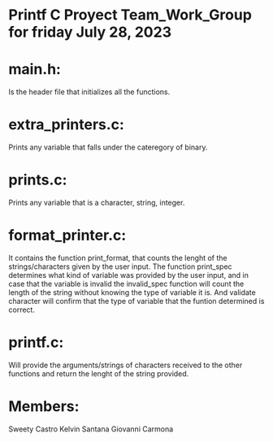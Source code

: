 # Printf C Proyect Team_Work_Group for friday July 28, 2023

# main.h:
Is the header file that initializes all the functions.

# extra_printers.c:
Prints any variable that falls under the cateregory of binary.

# prints.c:
Prints any variable that is a character, string, integer.

# format_printer.c:
It contains the function print_format, that counts the lenght of the strings/characters given by the user input.
The function print_spec determines what kind of variable was provided by the user input, and in case that the variable is invalid
the invalid_spec function will count the length of the string without knowing the type of variable it is.
And validate character will confirm that the type of variable that the funtion determined is correct.

# printf.c:
Will provide the arguments/strings of characters received to the other functions and return the lenght of the string provided.

# Members:
Sweety Castro
Kelvin Santana
Giovanni Carmona